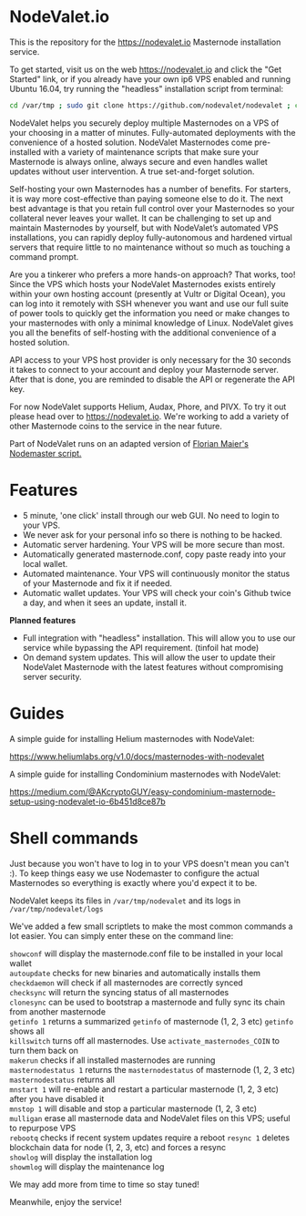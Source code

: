 # NodeValet.io

This is the repository for the https://nodevalet.io Masternode installation service.

To get started, visit us on the web https://nodevalet.io and click the "Get Started" link, or if you already have your own ip6 VPS enabled and running Ubuntu 16.04, try running the "headless" installation script from terminal:

```bash
cd /var/tmp ; sudo git clone https://github.com/nodevalet/nodevalet ; cd nodevalet; sudo bash silentinstall.sh
```

NodeValet helps you securely deploy multiple Masternodes on a VPS of your choosing in a matter of minutes. Fully-automated deployments with the convenience of a hosted solution. NodeValet Masternodes come pre-installed with a variety of maintenance scripts that make sure your Masternode is always online, always secure and even handles wallet updates without user intervention. A true set-and-forget solution.

Self-hosting your own Masternodes has a number of benefits. For starters, it is way more cost-effective than paying someone else to do it. The next best advantage is that you retain full control over your Masternodes so your collateral never leaves your wallet. It can be challenging to set up and maintain Masternodes by yourself, but with NodeValet’s automated VPS installations, you can rapidly deploy fully-autonomous and hardened virtual servers that require little to no maintenance without so much as touching a command prompt. 

Are you a tinkerer who prefers a more hands-on approach? That works, too! Since the VPS which hosts your NodeValet Masternodes exists entirely within your own hosting account (presently at Vultr or Digital Ocean), you can log into it remotely with SSH whenever you want and use our full suite of power tools to quickly get the information you need or make changes to your masternodes with only a minimal knowledge of Linux. NodeValet gives you all the benefits of self-hosting with the additional convenience of a hosted solution. 

API access to your VPS host provider is only necessary for the 30 seconds it takes to connect to your account and deploy your Masternode server. After that is done, you are reminded to disable the API or regenerate the API key.

For now NodeValet supports Helium, Audax, Phore, and PIVX. To try it out please head over to https://nodevalet.io.
We're working to add a variety of other Masternode coins to the service in the near future. 

Part of NodeValet runs on an adapted version of [Florian Maier's Nodemaster script.](https://github.com/masternodes/vps)

# Features

- 5 minute, 'one click' install through our web GUI. No need to login to your VPS.
- We never ask for your personal info so there is nothing to be hacked.
- Automatic server hardening. Your VPS will be more secure than most.
- Automatically generated masternode.conf, copy paste ready into your local wallet.
- Automated maintenance. Your VPS will continuously monitor the status of your Masternode and fix it if needed.
- Automatic wallet updates. Your VPS will check your coin's Github twice a day, and when it sees an update, install it.

**Planned features**

- Full integration with "headless" installation. This will allow you to use our service while bypassing the API requirement. (tinfoil hat mode) 
- On demand system updates. This will allow the user to update their NodeValet Masternode with the latest features without compromising server security.

# Guides

A simple guide for installing Helium masternodes with NodeValet: 

https://www.heliumlabs.org/v1.0/docs/masternodes-with-nodevalet

A simple guide for installing Condominium masternodes with NodeValet:

https://medium.com/@AKcryptoGUY/easy-condominium-masternode-setup-using-nodevalet-io-6b451d8ce87b

# Shell commands

Just because you won't have to log in to your VPS doesn't mean you can't :). To keep things easy we use Nodemaster to configure the actual Masternodes so everything is exactly where you'd expect it to be.

NodeValet keeps its files in `/var/tmp/nodevalet` and its logs in `/var/tmp/nodevalet/logs`

We've added a few small scriptlets to make the most common commands a lot easier. You can simply enter these on the command line:

`showconf` will display the masternode.conf file to be installed in your local wallet  
`autoupdate` checks for new binaries and automatically installs them  
`checkdaemon` will check if all masternodes are correctly synced  
`checksync` will return the syncing status of all masternodes  
`clonesync` can be used to bootstrap a masternode and fully sync its chain from another masternode  
`getinfo 1` returns a summarized `getinfo` of masternode (1, 2, 3 etc) `getinfo` shows all  
`killswitch` turns off all masternodes. Use `activate_masternodes_COIN` to turn them back on  
`makerun` checks if all installed masternodes are running  
`masternodestatus 1`  returns the `masternodestatus` of masternode (1, 2, 3 etc) `masternodestatus` returns all  
`mnstart 1` will re-enable and restart a particular masternode (1, 2, 3 etc) after you have disabled it  
`mnstop 1` will disable and stop a particular masternode (1, 2, 3 etc)  
`mulligan` erase all masternode data and NodeValet files on this VPS; useful to repurpose VPS  
`rebootq` checks if recent system updates require a reboot 
`resync 1` deletes blockchain data for node (1, 2, 3, etc) and forces a resync  
`showlog` will display the installation log  
`showmlog` will display the maintenance log  

We may add more from time to time so stay tuned!

Meanwhile, enjoy the service!
